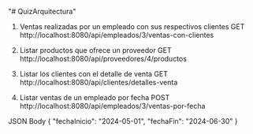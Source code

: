 "# QuizArquitectura"
1. Ventas realizadas por un empleado con sus respectivos clientes
   GET http://localhost:8080/api/empleados/3/ventas-con-clientes

2. Listar productos que ofrece un proveedor
   GET http://localhost:8080/api/proveedores/4/productos

3. Listar los clientes con el detalle de venta
   GET http://localhost:8080/api/clientes/detalles-venta

4. Listar ventas de un empleado por fecha
   POST http://localhost:8080/api/empleados/3/ventas-por-fecha

JSON Body
{
"fechaInicio": "2024-05-01",
"fechaFin": "2024-06-30"
}

